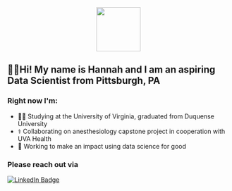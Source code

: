 <div id="header" align="center">
  <img src="https://i.giphy.com/media/v1.Y2lkPTc5MGI3NjExZW0zYXdrdjc4Z3I3MGVwbmI5cTJvOHNtc2Qzc3JzNmVlOWVqcmEyZyZlcD12MV9pbnRlcm5hbF9naWZfYnlfaWQmY3Q9cw/aIJDrOomj81MQZz2uO/giphy.gif" width="100"/>
</div>

## 👩‍💻Hi! My name is Hannah and I am an aspiring Data Scientist from Pittsburgh, PA

### Right now I'm:

* 👩‍🎓 Studying at the University of Virginia, graduated from Duquense University
* ⚕️ Collaborating on anesthesiology capstone project in cooperation with UVA Health
* 🌱 Working to make an impact using data science for good

### Please reach out via 
  <div id="badges">
  <a href="www.linkedin.com/in/hannah-valenty-2b7b04261">
    <img src="https://img.shields.io/badge/LinkedIn-blue?style=for-the-badge&logo=linkedin&logoColor=white" alt="LinkedIn Badge"/>
  </a>
</div>

<!--
**hvalenty/hvalenty** is a ✨ _special_ ✨ repository because its `README.md` (this file) appears on your GitHub profile.

Here are some ideas to get you started:

- 🔭 I’m currently working on ...
- 🌱 I’m currently learning ...
- 👯 I’m looking to collaborate on ...
- 🤔 I’m looking for help with ...
- 💬 Ask me about ...
- 📫 How to reach me: ...
- 😄 Pronouns: ...
- ⚡ Fun fact: ...
-->
